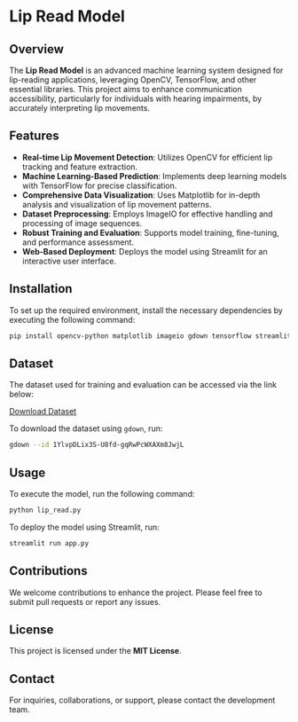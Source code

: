 # Lip Read Model

## Overview
The **Lip Read Model** is an advanced machine learning system designed for lip-reading applications, leveraging OpenCV, TensorFlow, and other essential libraries. This project aims to enhance communication accessibility, particularly for individuals with hearing impairments, by accurately interpreting lip movements.

## Features
- **Real-time Lip Movement Detection**: Utilizes OpenCV for efficient lip tracking and feature extraction.
- **Machine Learning-Based Prediction**: Implements deep learning models with TensorFlow for precise classification.
- **Comprehensive Data Visualization**: Uses Matplotlib for in-depth analysis and visualization of lip movement patterns.
- **Dataset Preprocessing**: Employs ImageIO for effective handling and processing of image sequences.
- **Robust Training and Evaluation**: Supports model training, fine-tuning, and performance assessment.
- **Web-Based Deployment**: Deploys the model using Streamlit for an interactive user interface.

## Installation
To set up the required environment, install the necessary dependencies by executing the following command:

```bash
pip install opencv-python matplotlib imageio gdown tensorflow streamlit
```

## Dataset
The dataset used for training and evaluation can be accessed via the link below:

[Download Dataset](https://drive.google.com/uc?id=1YlvpDLix3S-U8fd-gqRwPcWXAXm8JwjL)

To download the dataset using `gdown`, run:

```bash
gdown --id 1YlvpDLix3S-U8fd-gqRwPcWXAXm8JwjL
```

## Usage
To execute the model, run the following command:

```bash
python lip_read.py
```

To deploy the model using Streamlit, run:

```bash
streamlit run app.py
```

## Contributions
We welcome contributions to enhance the project. Please feel free to submit pull requests or report any issues.

## License
This project is licensed under the **MIT License**.

## Contact
For inquiries, collaborations, or support, please contact the development team.

